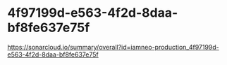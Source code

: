 # 4f97199d-e563-4f2d-8daa-bf8fe637e75f
https://sonarcloud.io/summary/overall?id=iamneo-production_4f97199d-e563-4f2d-8daa-bf8fe637e75f
